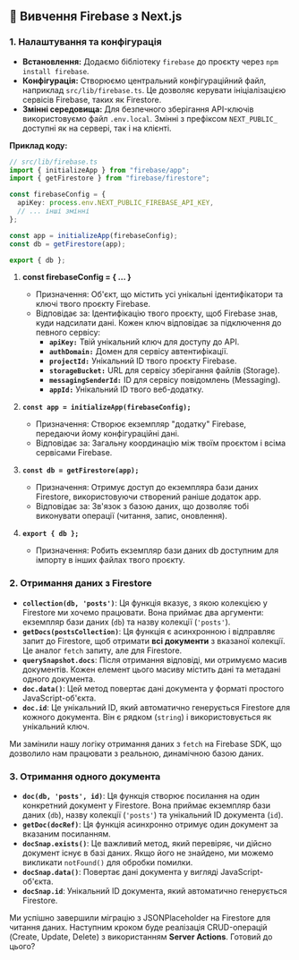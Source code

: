 ## 📝 Вивчення Firebase з Next.js

### 1. Налаштування та конфігурація

* **Встановлення:** Додаємо бібліотеку `firebase` до проєкту через `npm install firebase`.
* **Конфігурація:** Створюємо центральний конфігураційний файл, наприклад `src/lib/firebase.ts`. Це дозволяє керувати ініціалізацією сервісів Firebase, таких як Firestore.
* **Змінні середовища:** Для безпечного зберігання API-ключів використовуємо файл `.env.local`. Змінні з префіксом `NEXT_PUBLIC_` доступні як на сервері, так і на клієнті.




**Приклад коду:**
```typescript
// src/lib/firebase.ts
import { initializeApp } from "firebase/app";
import { getFirestore } from "firebase/firestore";

const firebaseConfig = {
  apiKey: process.env.NEXT_PUBLIC_FIREBASE_API_KEY,
  // ... інші змінні
};

const app = initializeApp(firebaseConfig);
const db = getFirestore(app);

export { db };
```



1. **const firebaseConfig = { ... }**
    * Призначення: Об'єкт, що містить усі унікальні ідентифікатори та ключі твого проєкту Firebase.
    * Відповідає за: Ідентифікацію твого проєкту, щоб Firebase знав, куди надсилати дані. Кожен ключ відповідає за підключення до певного сервісу:
      * **`apiKey:`** Твій унікальний ключ для доступу до API.
      * **`authDomain:`** Домен для сервісу автентифікації.
      * **`projectId:`** Унікальний ID твого проєкту Firebase.
      * **`storageBucket:`** URL для сервісу зберігання файлів (Storage).
      * **`messagingSenderId:`** ID для сервісу повідомлень (Messaging).
      * **`appId:`** Унікальний ID твого веб-додатку.

    
2.  **`const app = initializeApp(firebaseConfig);`**
    * Призначення: Створює екземпляр "додатку" Firebase, передаючи йому конфігураційні дані.
    * Відповідає за: Загальну координацію між твоїм проєктом і всіма сервісами Firebase.

3.  **`const db = getFirestore(app);`**
    * Призначення: Отримує доступ до екземпляра бази даних Firestore, використовуючи створений раніше додаток app.
    * Відповідає за: Зв'язок з базою даних, що дозволяє тобі виконувати операції (читання, запис, оновлення).

4.  **`export { db };`**
    * Призначення: Робить екземпляр бази даних db доступним для імпорту в інших файлах твого проєкту.




### 2. Отримання даних з Firestore

* **`collection(db, 'posts')`**: Ця функція вказує, з якою колекцією у Firestore ми хочемо працювати. Вона приймає два аргументи: екземпляр бази даних (`db`) та назву колекції (`'posts'`).
* **`getDocs(postsCollection)`**: Ця функція є асинхронною і відправляє запит до Firestore, щоб отримати **всі документи** з вказаної колекції. Це аналог `fetch` запиту, але для Firestore.
* **`querySnapshot.docs`**: Після отримання відповіді, ми отримуємо масив документів. Кожен елемент цього масиву містить дані та метадані одного документа.
* **`doc.data()`**: Цей метод повертає дані документа у форматі простого JavaScript-об'єкта.
* **`doc.id`**: Це унікальний ID, який автоматично генерується Firestore для кожного документа. Він є рядком (`string`) і використовується як унікальний ключ.

Ми замінили нашу логіку отримання даних з `fetch` на Firebase SDK, що дозволило нам працювати з реальною, динамічною базою даних.




### 3. Отримання одного документа

* **`doc(db, 'posts', id)`**: Ця функція створює посилання на один конкретний документ у Firestore. Вона приймає екземпляр бази даних (`db`), назву колекції (`'posts'`) та унікальний ID документа (`id`).
* **`getDoc(docRef)`**: Ця функція асинхронно отримує один документ за вказаним посиланням.
* **`docSnap.exists()`**: Це важливий метод, який перевіряє, чи дійсно документ існує в базі даних. Якщо його не знайдено, ми можемо викликати `notFound()` для обробки помилки.
* **`docSnap.data()`**: Повертає дані документа у вигляді JavaScript-об'єкта.
* **`docSnap.id`**: Унікальний ID документа, який автоматично генерується Firestore.

Ми успішно завершили міграцію з JSONPlaceholder на Firestore для читання даних. Наступним кроком буде реалізація CRUD-операцій (Create, Update, Delete) з використанням **Server Actions**. Готовий до цього?